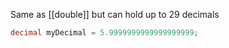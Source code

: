 Same as [[double]] but can hold up to 29 decimals
```csharp
decimal myDecimal = 5.9999999999999999999;
```